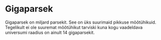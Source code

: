 # Gigaparsek

Gigaparsek on miljard parsekit. See on üks suurimaid pikkuse mõõtühikuid.
Tegelikult ei ole suuremat mõõtühikut tarviski kuna kogu vaadeldava universumi
raadius on ainult 14 gigaparsekit.
